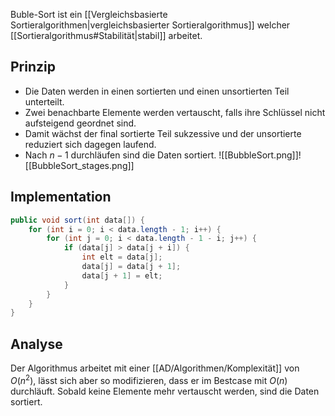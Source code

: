 Buble-Sort ist ein [[Vergleichsbasierte Sortieralgorithmen|vergleichsbasierter Sortieralgorithmus]] welcher [[Sortieralgorithmus#Stabilität|stabil]] arbeitet.

## Prinzip
- Die Daten werden in einen sortierten und einen unsortierten Teil unterteilt.
- Zwei benachbarte Elemente werden vertauscht, falls ihre Schlüssel nicht aufsteigend geordnet sind.
- Damit wächst der final sortierte Teil sukzessive und der unsortierte reduziert sich dagegen laufend.
- Nach $n-1$ durchläufen sind die Daten sortiert.
![[BubbleSort.png]]![[BubbleSort_stages.png]]

## Implementation
```java
public void sort(int data[]) {
	for (int i = 0; i < data.length - 1; i++) {
		for (int j = 0; i < data.length - 1 - i; j++) {
			if (data[j] > data[j + i]) {
				int elt = data[j];
				data[j] = data[j + 1];
				data[j + 1] = elt;
			}
		}
	}
}
```

## Analyse
Der Algorithmus arbeitet mit einer [[AD/Algorithmen/Komplexität]] von $O(n^{2})$, lässt sich aber so modifizieren, dass er im Bestcase mit $O(n)$ durchläuft. Sobald keine Elemente mehr vertauscht werden, sind die Daten sortiert.
